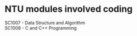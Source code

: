 # NTU modules involved coding
SC1007 - Data Structure and Algorithm <br>
SC1008 - C and C++ Programming <br>

